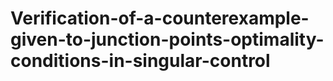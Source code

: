 # Verification-of-a-counterexample-given-to-junction-points-optimality-conditions-in-singular-control